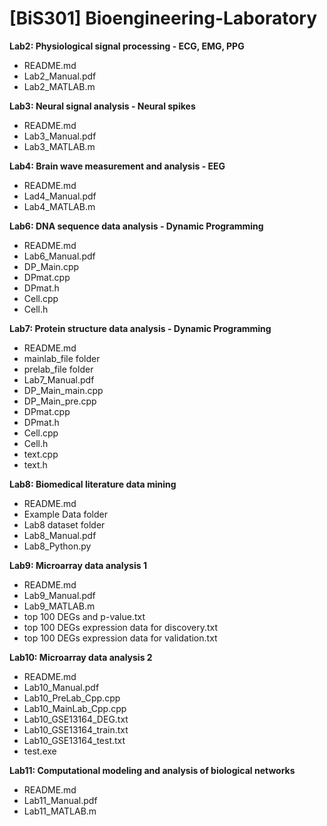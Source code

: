# [BiS301] Bioengineering-Laboratory

**Lab2: Physiological signal processing - ECG, EMG, PPG**
- README.md
- Lab2_Manual.pdf
- Lab2_MATLAB.m

**Lab3: Neural signal analysis - Neural spikes**
- README.md
- Lab3_Manual.pdf
- Lab3_MATLAB.m

**Lab4: Brain wave measurement and analysis - EEG**
- README.md
- Lad4_Manual.pdf
- Lab4_MATLAB.m

**Lab6: DNA sequence data analysis - Dynamic Programming**
- README.md
- Lab6_Manual.pdf
- DP_Main.cpp
- DPmat.cpp
- DPmat.h
- Cell.cpp
- Cell.h

**Lab7: Protein structure data analysis - Dynamic Programming**
- README.md
- mainlab_file folder
- prelab_file folder
- Lab7_Manual.pdf
- DP_Main_main.cpp
- DP_Main_pre.cpp
- DPmat.cpp
- DPmat.h
- Cell.cpp
- Cell.h
- text.cpp
- text.h

**Lab8: Biomedical literature data mining**
- README.md
- Example Data folder
- Lab8 dataset folder
- Lab8_Manual.pdf
- Lab8_Python.py

**Lab9: Microarray data analysis 1**
- README.md
- Lab9_Manual.pdf
- Lab9_MATLAB.m
- top 100 DEGs and p-value.txt
- top 100 DEGs expression data for discovery.txt
- top 100 DEGs expression data for validation.txt

**Lab10: Microarray data analysis 2**
- README.md
- Lab10_Manual.pdf
- Lab10_PreLab_Cpp.cpp
- Lab10_MainLab_Cpp.cpp
- Lab10_GSE13164_DEG.txt
- Lab10_GSE13164_train.txt
- Lab10_GSE13164_test.txt
- test.exe

**Lab11: Computational modeling and analysis of biological networks**
- README.md
- Lab11_Manual.pdf
- Lab11_MATLAB.m

